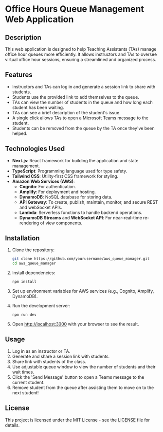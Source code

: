 # Office Hours Queue Management Web Application

## Description
This web application is designed to help Teaching Assistants (TAs) manage office hour queues more efficiently. It allows instructors and TAs to oversee virtual office hour sessions, ensuring a streamlined and organized process.

## Features
- Instructors and TAs can log in and generate a session link to share with students.
- Students use the provided link to add themselves to the queue.
- TAs can view the number of students in the queue and how long each student has been waiting.
- TAs can see a brief description of the student's issue.
- A single click allows TAs to open a Microsoft Teams message to the student.
- Students can be removed from the queue by the TA once they've been helped.

## Technologies Used
- **Next.js**: React framework for building the application and state management.
- **TypeScript**: Programming language used for type safety.
- **Tailwind CSS**: Utility-first CSS framework for styling.
- **Amazon Web Services (AWS)**:
  - **Cognito**: For authentication.
  - **Amplify**: For deployment and hosting.
  - **DynamoDB**: NoSQL database for storing data.
  - **API Gateway**: To create, publish, maintain, monitor, and secure REST and webSocket APIs.
  - **Lambda**: Serverless functions to handle backend operations.
  - **DynamoDB Streams** and **WebSocket API**: For near-real-time re-rendering of view components.

## Installation
1. Clone the repository:
    ```bash
    git clone https://github.com/yourusername/aws_queue_manager.git
    cd aws_queue_manager
    ```

2. Install dependencies:
    ```bash
    npm install
    ```

3. Set up environment variables for AWS services (e.g., Cognito, Amplify, DynamoDB).

4. Run the development server:
    ```bash
    npm run dev
    ```

5. Open [http://localhost:3000](http://localhost:3000) with your browser to see the result.

## Usage
1. Log in as an instructor or TA.
2. Generate and share a session link with students.
3. Share link with students of the class. 
4. Use adjustable queue window to view the number of students and their wait times.
5. Click the 'Send Message' button to open a Teams message to the current student.
6. Remove student from the queue after assisting them to move on to the next student!

## License
This project is licensed under the MIT License - see the [LICENSE](LICENSE) file for details.

